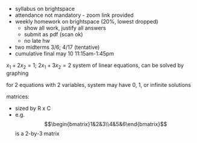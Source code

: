 - syllabus on brightspace
- attendance not mandatory - zoom link provided
- weekly homework on brightspace (20%, lowest dropped)
	- show all work, justify all answers
	- submit as pdf (scan ok)
	- no late hw
- two midterms 3/6; 4/17 (tentative)
- cumulative final may 10 11:15am-1:45pm

$x_1+2x_2=1;\ 2x_1+3x_2=2$
system of linear equations, can be solved by graphing

for 2 equations with 2 variables, system may have 0, 1, or infinite solutions

matrices:
- sized by R x C
- e.g. $$\begin{bmatrix}1&2&3\\4&5&6\end{bmatrix}$$ is a 2-by-3 matrix